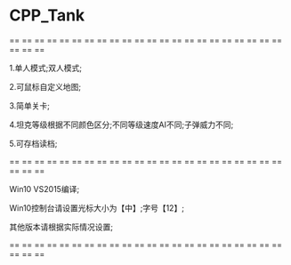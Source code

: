 # CPP_Tank


== == == == == == == == == == == == == == == == == == == == == == == == == 

1.单人模式;双人模式;

2.可鼠标自定义地图;

3.简单关卡;

4.坦克等级根据不同颜色区分;不同等级速度AI不同;子弹威力不同;

5.可存档读档;

== == == == == == == == == == == == == == == == == == == == == == == == == 

Win10 VS2015编译;

Win10控制台请设置光标大小为【中】;字号【12】;

其他版本请根据实际情况设置;

== == == == == == == == == == == == == == == == == == == == == == == == ==
